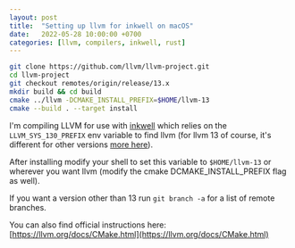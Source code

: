 ```yaml
---
layout: post
title:  "Setting up llvm for inkwell on macOS"
date:   2022-05-28 10:00:00 +0700
categories: [llvm, compilers, inkwell, rust]
---
```


```bash
git clone https://github.com/llvm/llvm-project.git
cd llvm-project
git checkout remotes/origin/release/13.x
mkdir build && cd build
cmake ../llvm -DCMAKE_INSTALL_PREFIX=$HOME/llvm-13
cmake --build . --target install
```

I'm compiling LLVM for use with [inkwell](https://thedan64.github.io/inkwell/inkwell/index.html) which relies on the `LLVM_SYS_130_PREFIX`
env variable to find llvm (for llvm 13 of course, it's different for other versions [more here](https://crates.io/crates/llvm-sys#llvm-compatibility)). 

After installing modify your shell to set this variable to `$HOME/llvm-13` or wherever you want llvm (modify the cmake DCMAKE_INSTALL_PREFIX flag as well).

If you want a version other than 13 run `git branch -a` for a list of remote branches.


You can also find official instructions here: [https://llvm.org/docs/CMake.html](https://llvm.org/docs/CMake.html)

